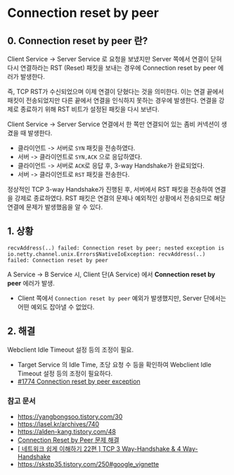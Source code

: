 # **Connection reset by peer**

## 0. Connection reset by peer 란? 

Client Service -> Server Service 로 요청을 보냈지만 Server 쪽에서 연결이 닫혀 다시 연결하라는 RST (Reset) 패킷을 보내는 경우에 Connection reset by peer 에러가 발생한다.

즉, TCP RST가 수신되었으며 이제 연결이 닫혔다는 것을 의미한다. 이는 연결 끝에서 패킷이 전송되었지만 다른 끝에서 연결을 인식하지 못하는 경우에 발생한다. 연결을 강제로 종료하기 위해 RST 비트가 설정된 패킷을 다시 보낸다.

Client Service -> Server Service 연결에서 한 쪽만 연결되어 있는 좀비 커넥션이 생겼을 때 발생한다.

- 클라이언트 -> 서버로 `SYN` 패킷을 전송하였다.
- 서버 -> 클라이언트로 `SYN,ACK` 으로 응답하였다.
- 클라이언트 -> 서버로 `ACK`로 응답 후, 3-way Handshake가 완료되었다.
- 서버 -> 클라이언트로 `RST` 패킷을 전송한다.

정상적인 TCP 3-way Handshake가 진행된 후, 서버에서 RST 패킷을 전송하여 연결을 강제로 종료하였다. RST 패킷은 연결의 문제나 예외적인 상황에서 전송되므로 해당 연결에 문제가 발생했음을 알 수 있다.

## 1. 상황

```
recvAddress(..) failed: Connection reset by peer; nested exception is io.netty.channel.unix.Errors$NativeIoException: recvAddress(..) failed: Connection reset by peer
```

A Service -> B Service 시, Client 단(A Service) 에서 **Connection reset by peer** 에러가 발생.
- Client 쪽에서 `Connection reset by peer` 예외가 발생했지만, Server 단에서는 어떤 예외도 잡아낼 수 없었다.

## 2. 해결

Webclient Idle Timeout 설정 등의 조정이 필요.
- Target Service 의 Idle Time, 초당 요청 수 등을 확인하여 Webclient Idle Timeout 설정 등의 조정이 필요하다.
- [#1774 Connection reset by peer exception](https://github.com/reactor/reactor-netty/issues/1774)

### 참고 문서
- <https://yangbongsoo.tistory.com/30>
- <https://lasel.kr/archives/740>
- <https://alden-kang.tistory.com/48>
- [Connection Reset by Peer 문제 해결](https://velog.io/@youngerjesus/Connection-Reset-by-Peer-%EB%AC%B8%EC%A0%9C-%ED%95%B4%EA%B2%B0)
- [[ 네트워크 쉽게 이해하기 22편 ] TCP 3 Way-Handshake & 4 Way-Handshake](https://mindnet.tistory.com/entry/%EB%84%A4%ED%8A%B8%EC%9B%8C%ED%81%AC-%EC%89%BD%EA%B2%8C-%EC%9D%B4%ED%95%B4%ED%95%98%EA%B8%B0-22%ED%8E%B8-TCP-3-WayHandshake-4-WayHandshake)
- https://skstp35.tistory.com/250#google_vignette
